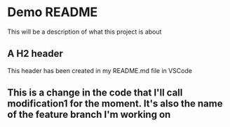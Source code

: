 # Demo README

This will be a description of what this project is about

## A H2 header

This header has been created in my README.md file in VSCode

<H2>This is a change in the code that I'll call modification1 for the moment.
It's also the name of the feature branch I'm working on</H2>

